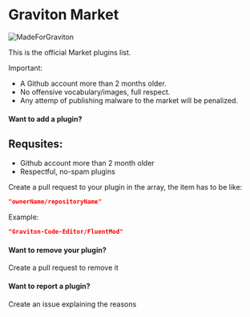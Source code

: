 # Graviton Market

![MadeForGraviton](https://raw.githubusercontent.com/Graviton-Code-Editor/website/master/src/badges/made_for_graviton.svg?sanitize=true)

This is the official Market plugins list.

Important:
- A Github account more than 2 months older.
- No offensive vocabulary/images, full respect.
- Any attemp of publishing malware to the market will be penalized.

#### Want to add a plugin?

## Requsites:
- Github account more than 2 month older
- Respectful, no-spam plugins

Create a pull request to your plugin in the array, the item has to be like:

```json
"ownerName/repositoryName"
```
Example:
```json
"Graviton-Code-Editor/FluentMod"
```

#### Want to remove your plugin?
Create a pull request to remove it

#### Want to report a plugin?
Create an issue explaining the reasons